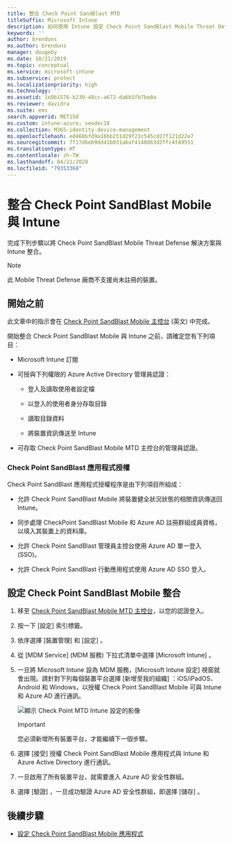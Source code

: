 ```yaml
---
title: 整合 Check Point SandBlast MTD
titleSuffix: Microsoft Intune
description: 如何使用 Intune 設定 Check Point SandBlast Mobile Threat Defense (MTD) 解決方案，來控制行動裝置對公司資源的存取。
keywords: ''
author: brenduns
ms.author: brenduns
manager: dougeby
ms.date: 10/21/2019
ms.topic: conceptual
ms.service: microsoft-intune
ms.subservice: protect
ms.localizationpriority: high
ms.technology: ''
ms.assetid: 1e9b1576-b239-48cc-a672-da6b5fb7be0a
ms.reviewer: davidra
ms.suite: ems
search.appverid: MET150
ms.custom: intune-azure; seodec18
ms.collection: M365-identity-device-management
ms.openlocfilehash: ed468bfd9a16bb231d29f21c545cd27f121d22e7
ms.sourcegitcommit: 7f17d6eb9dd41b031a6af4148863d2ffc4f49551
ms.translationtype: HT
ms.contentlocale: zh-TW
ms.lasthandoff: 04/21/2020
ms.locfileid: "79353368"
---
```

# <a name="integrate-check-point-sandblast-mobile-with-intune"></a>整合 Check Point SandBlast Mobile 與 Intune

完成下列步驟以將 Check Point SandBlast Mobile Threat Defense 解決方案與 Intune 整合。

> [!NOTE]
> 此 Mobile Threat Defense 廠商不支援尚未註冊的裝置。

## <a name="before-you-begin"></a>開始之前

此文章中的指示會在 [Check Point SandBlast Mobile 主控台](https://intune-4.eu1.locsec.net/) \(英文\) 中完成。 

開始整合 Check Point SandBlast Mobile 與 Intune 之前，請確定您有下列項目：

- Microsoft Intune 訂閱

- 可授與下列權限的 Azure Active Directory 管理員認證：

  - 登入及讀取使用者設定檔

  - 以登入的使用者身分存取目錄

  - 讀取目錄資料

  - 將裝置資訊傳送至 Intune

- 可存取 Check Point SandBlast Mobile MTD 主控台的管理員認證。

### <a name="check-point-sandblast-app-authorization"></a>Check Point SandBlast 應用程式授權

Check Point SandBlast 應用程式授權程序是由下列項目所組成：

- 允許 Check Point SandBlast Mobile 將裝置健全狀況狀態的相關資訊傳送回 Intune。

- 同步處理 CheckPoint SandBlast Mobile 和 Azure AD 註冊群組成員資格，以填入其裝置上的資料庫。

- 允許 Check Point SandBlast 管理員主控台使用 Azure AD 單一登入 (SSO)。

- 允許 Check Point SandBlast 行動應用程式使用 Azure AD SSO 登入。

## <a name="to-set-up-check-point-sandblast-mobile-integration"></a>設定 Check Point SandBlast Mobile 整合

1. 移至 [Check Point SandBlast Mobile MTD 主控台](https://intune-4.eu1.locsec.net/)，以您的認證登入。

2. 按一下 [設定]  索引標籤。

3. 依序選擇 [裝置管理]  和 [設定]  。

4. 從 [MDM Service] (MDM 服務)  下拉式清單中選擇 [Microsoft Intune]  。

5. 一旦將 Microsoft Intune 設為 MDM 服務，[Microsoft Intune 設定]  視窗就會出現。請針對下列每個裝置平台選擇 [新增至我的組織]  ：iOS/iPadOS、 Android 和 Windows，以授權 Check Point SandBlast Mobile 可與 Intune 和 Azure AD 進行通訊。

    ![顯示 Check Point MTD Intune 設定的影像](./media/checkpoint-sandblast-mobile-mtd-connector-integration/checkpoint-MTD-1.PNG)

    > [!IMPORTANT]
    > 您必須新增所有裝置平台，才能繼續下一個步驟。

6. 選擇 [接受]  授權 Check Point SandBlast Mobile 應用程式與 Intune 和 Azure Active Directory 進行通訊。

7. 一旦啟用了所有裝置平台，就需要進入 Azure AD 安全性群組。

8. 選擇 [驗證]  ，一旦成功驗證 Azure AD 安全性群組，即選擇 [儲存]  。

## <a name="next-steps"></a>後續步驟

- [設定 Check Point SandBlast Mobile 應用程式](mtd-apps-ios-app-configuration-policy-add-assign.md)
